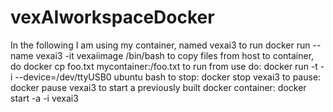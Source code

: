 # vexAIworkspaceDocker
In the following I am using my container, named vexai3 
to run docker run --name vexai3 -it vexaiimage /bin/bash
to copy files from host to container, do docker cp foo.txt mycontainer:/foo.txt
to run from use do: docker run -t -i --device=/dev/ttyUSB0 ubuntu bash
to stop: docker stop vexai3
to pause: docker pause vexai3
to start a previously built docker container: docker start -a -i vexai3
